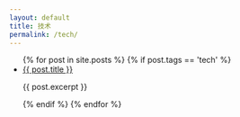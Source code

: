 ```yaml
---
layout: default
title: 技术
permalink: /tech/
---
```


<ul>
  {% for post in site.posts %}
	{% if post.tags == 'tech' %}
		<li>
		      <a href="{{ post.url }}">{{ post.title }}</a>
		      <p>{{ post.excerpt }}</p>
		</li>
	{% endif %} 
  {% endfor %}
</ul>
